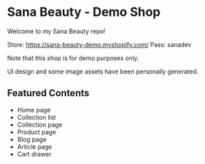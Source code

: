 # Sana Beauty - Demo Shop

Welcome to my Sana Beauty repo!

Store: https://sana-beauty-demo.myshopify.com/
Pass: sanadev

Note that this shop is for demo purposes only.

UI design and some image assets have been personally generated.

## Featured Contents

- Home page
- Collection list
- Collection page
- Product page
- Blog page
- Article page
- Cart drawer

